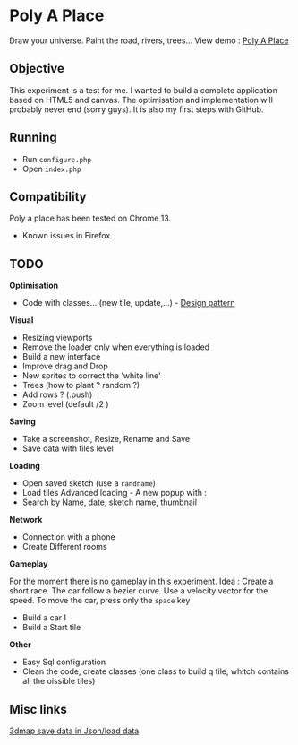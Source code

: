 Poly A Place
================

Draw your universe. Paint the road, rivers, trees...
View demo : [Poly A Place](http://marcteyssier.com/experiment/poly-a-place/)

Objective
--------
This experiment is a test for me. I wanted to build a complete application based on HTML5 and canvas. The optimisation and implementation will probably never end (sorry guys). It is also my first steps with GitHub.

Running
--------

* Run `configure.php`
* Open `index.php` 


Compatibility
--------

Poly a place has been tested on Chrome 13.

* Known issues in Firefox 

TODO
--------


__Optimisation__
* Code with classes... (new tile, update,...) - [Design pattern](http://addyosmani.com/resources/essentialjsdesignpatterns/book/)

__Visual__
* Resizing viewports
* Remove the loader only when everything is loaded
* Build a new interface
* Improve drag and Drop
* New sprites to correct the 'white line'
* Trees (how to plant ? random ?)
* Add rows ? (.push)
* Zoom level (default /2 )

__Saving__
* Take a screenshot, Resize, Rename and Save
* Save data with tiles level

__Loading__
* Open saved sketch (use a `randname`) 
* Load tiles
Advanced loading - A new popup with :
* Search by Name, date, sketch name, thumbnail

__Network__
* Connection with a phone
* Create Different rooms

__Gameplay__

For the moment there is no gameplay in this experiment. Idea : Create a short race. The car follow a bezier curve. Use a velocity vector for the speed.
To move the car, press only the `space` key

* Build a car !
* Build a Start tile

__Other__
* Easy Sql configuration
* Clean the code, create classes (one class to build q tile, whitch contains all the oissible tiles)

Misc links
----------
[3dmap save data in Json/load data](http://jeromeetienne.github.io/marbleGame/editor/)

